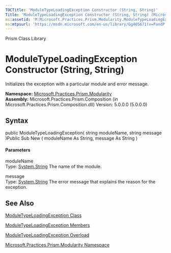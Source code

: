 ```yaml
---
TOCTitle: 'ModuleTypeLoadingException Constructor (String, String)'
Title: 'ModuleTypeLoadingException Constructor (String, String) (Microsoft.Practices.Prism.Modularity)'
ms:assetid: 'M:Microsoft.Practices.Prism.Modularity.ModuleTypeLoadingException.\#ctor(System.String,System.String)'
ms:mtpsurl: 'https://msdn.microsoft.com/en-us/library/Gg405671(v=PandP.50)'
---
```


Prism Class Library

ModuleTypeLoadingException Constructor (String, String)
=======================================================

Initializes the exception with a particular module and error message.

**Namespace:** [Microsoft.Practices.Prism.Modularity](https://msdn.microsoft.com/n:microsoft.practices.prism.modularity)
**Assembly:** Microsoft.Practices.Prism.Composition (in Microsoft.Practices.Prism.Composition.dll) Version: 5.0.0.0 (5.0.0.0)

## Syntax


<span id="syntaxToggle"></span>public ModuleTypeLoadingException( string moduleName, string message )Public Sub New ( moduleName As String, message As String )
#### Parameters

moduleName  
Type: [System.String](http://msdn2.microsoft.com/en-us/library/s1wwdcbf)
The name of the module.

message  
Type: [System.String](http://msdn2.microsoft.com/en-us/library/s1wwdcbf)
The error message that explains the reason for the exception.

See Also
--------


[ModuleTypeLoadingException Class](https://msdn.microsoft.com/t:microsoft.practices.prism.modularity.moduletypeloadingexception)

[ModuleTypeLoadingException Members](https://msdn.microsoft.com/allmembers.t:microsoft.practices.prism.modularity.moduletypeloadingexception)

[ModuleTypeLoadingException Overload](https://msdn.microsoft.com/overload:microsoft.practices.prism.modularity.moduletypeloadingexception.)

[Microsoft.Practices.Prism.Modularity Namespace](https://msdn.microsoft.com/n:microsoft.practices.prism.modularity)
